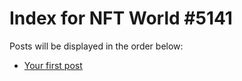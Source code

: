 # Index for NFT World #5141
Posts will be displayed in the order below:

- [Your first post](./001-first.md)

